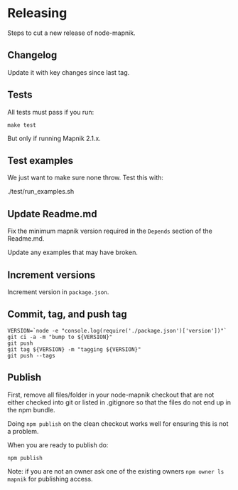 # Releasing

Steps to cut a new release of node-mapnik.

## Changelog

Update it with key changes since last tag.

## Tests

All tests must pass if you run:

    make test

But only if running Mapnik 2.1.x.

## Test examples

We just want to make sure none throw. Test this with:

   ./test/run_examples.sh


## Update Readme.md

Fix the minimum mapnik version required in the `Depends` section of the Readme.md.

Update any examples that may have broken.


## Increment versions

Increment version in `package.json`.


## Commit, tag, and push tag

```
VERSION=`node -e "console.log(require('./package.json')['version'])"`
git ci -a -m "bump to ${VERSION}"
git push
git tag ${VERSION} -m "tagging ${VERSION}"
git push --tags
```

## Publish

First, remove all files/folder in your node-mapnik checkout that are not either checked into git or listed in .gitignore so that the files do not end up in the npm bundle.

Doing `npm publish` on the clean checkout works well for ensuring this is not a problem.

When you are ready to publish do:

    npm publish
    
Note: if you are not an owner ask one of the existing owners `npm owner ls mapnik` for publishing access.